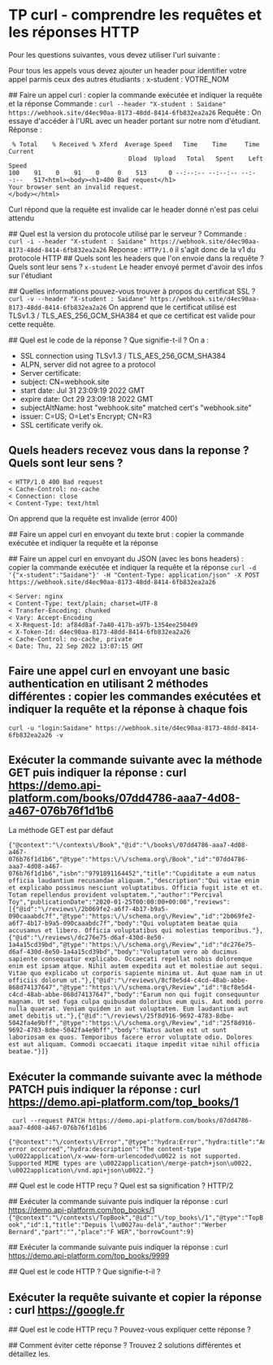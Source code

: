 # TP curl - comprendre les requêtes et les réponses HTTP

Pour les questions suivantes, vous devez utiliser l'url suivante : 

Pour tous les appels vous devez ajouter un header pour identifier votre appel parmis ceux des autres étudiants : x-student : VOTRE_NOM

## Faire un appel curl : copier la commande exécutée et indiquer la requête et la réponse
Commande :  `curl --header "X-student : Saidane" https://webhook.site/d4ec90aa-8173-48dd-8414-6fb832ea2a26` 
Requête : On essaye d'accéder à l'URL avec un header portant sur notre nom d'étudiant. 
Réponse : 
```
 % Total    % Received % Xferd  Average Speed   Time    Time     Time  Current
                                 Dload  Upload   Total   Spent    Left  Speed
100    91    0    91    0     0    513      0 --:--:-- --:--:-- --:--:--   517<html><body><h1>400 Bad request</h1>
Your browser sent an invalid request.
</body></html>
```
Curl répond que la requête est invalide car le header donné n'est pas celui attendu

## Quel est la version du protocole utilisé par le serveur ?
Commande : ` curl -i --header "X-student : Saidane" https://webhook.site/d4ec90aa-8173-48dd-8414-6fb832ea2a26` 
Reponse : `HTTP/1.0` il s'agit donc de la v1 du protocole HTTP
## Quels sont les headers que l'on envoie dans la requête ? Quels sont leur sens ?
`x-student`
Le header envoyé permet d'avoir des infos sur l'étudiant

## Quelles informations pouvez-vous trouver à propos du certificat SSL ?
` curl -v --header "X-student : Saidane" https://webhook.site/d4ec90aa-8173-48dd-8414-6fb832ea2a26`
On apprend que le certificat utilisé est TLSv1.3 / TLS_AES_256_GCM_SHA384 et que ce certificat est valide pour cette requête.


## Quel est le code de la réponse ? Que signifie-t-il ?
On a : 
* SSL connection using TLSv1.3 / TLS_AES_256_GCM_SHA384
* ALPN, server did not agree to a protocol
* Server certificate:
*  subject: CN=webhook.site
*  start date: Jul 31 23:09:19 2022 GMT
*  expire date: Oct 29 23:09:18 2022 GMT
*  subjectAltName: host "webhook.site" matched cert's "webhook.site"
*  issuer: C=US; O=Let's Encrypt; CN=R3
*  SSL certificate verify ok.


## Quels headers recevez vous dans la reponse ? Quels sont leur sens ?
```
< HTTP/1.0 400 Bad request
< Cache-Control: no-cache
< Connection: close
< Content-Type: text/html
```
On apprend que la requête est invalide (error 400)

## Faire un appel curl en envoyant du texte brut : copier la commande exécutée et indiquer la requête et la réponse


## Faire un appel curl en envoyant du JSON (avec les bons headers) : copier la commande exécutée et indiquer la requête et la réponse
`curl -d '{"x-student":"Saidane"}' -H "Content-Type: application/json" -X POST  https://webhook.site/d4ec90aa-8173-48dd-8414-6fb832ea2a26`
```
< Server: nginx
< Content-Type: text/plain; charset=UTF-8
< Transfer-Encoding: chunked
< Vary: Accept-Encoding
< X-Request-Id: af84d8af-7a40-417b-a97b-1354ee2504d9
< X-Token-Id: d4ec90aa-8173-48dd-8414-6fb832ea2a26
< Cache-Control: no-cache, private
< Date: Thu, 22 Sep 2022 13:07:15 GMT
```


## Faire une appel curl en envoyant une basic authentication en utilisant 2 méthodes différentes : copier les commandes exécutées et indiquer la requête et la réponse à chaque fois 
`curl -u "login:Saidane" https://webhook.site/d4ec90aa-8173-48dd-8414-6fb832ea2a26 -v`

## Exécuter la commande suivante avec la méthode GET puis indiquer la réponse : curl https://demo.api-platform.com/books/07dd4786-aaa7-4d08-a467-076b76f1d1b6 
La méthode GET est par défaut 
```
{"@context":"\/contexts\/Book","@id":"\/books\/07dd4786-aaa7-4d08-a467-076b76f1d1b6","@type":"https:\/\/schema.org\/Book","id":"07dd4786-aaa7-4d08-a467-076b76f1d1b6","isbn":"9791891164452","title":"Cupiditate a eum natus officia laudantium recusandae aliquam.","description":"Qui vitae enim et explicabo possimus nesciunt voluptatibus. Officia fugit iste et et. Totam repellendus provident voluptatem.","author":"Percival Toy","publicationDate":"2020-01-25T00:00:00+00:00","reviews":[{"@id":"\/reviews\/2b069fe2-a6f7-4b17-b9a5-090caaabdc7f","@type":"https:\/\/schema.org\/Review","id":"2b069fe2-a6f7-4b17-b9a5-090caaabdc7f","body":"Qui voluptatem beatae quia accusamus et libero. Officia voluptatibus qui molestias temporibus."},{"@id":"\/reviews\/dc276e75-d6af-430d-8e50-1a4a15cd39bd","@type":"https:\/\/schema.org\/Review","id":"dc276e75-d6af-430d-8e50-1a4a15cd39bd","body":"Voluptatum vero ab ducimus sapiente consequatur explicabo. Occaecati repellat nobis doloremque enim est ipsam atque. Nihil autem expedita aut et molestiae aut sequi. Vitae quo explicabo ut corporis sapiente minima ut. Aut quae nam in ut officiis dolorum ut."},{"@id":"\/reviews\/8cf8e5d4-c4cd-48ab-abbe-868d74137647","@type":"https:\/\/schema.org\/Review","id":"8cf8e5d4-c4cd-48ab-abbe-868d74137647","body":"Earum non qui fugit consequuntur magnam. Ut sed fuga culpa quibusdam doloribus eum quis. Aut modi porro nulla quaerat. Veniam quidem in aut voluptatem. Eum laudantium aut amet debitis ut."},{"@id":"\/reviews\/25f8d916-9692-4783-8dbe-5042fa4e9bff","@type":"https:\/\/schema.org\/Review","id":"25f8d916-9692-4783-8dbe-5042fa4e9bff","body":"Natus autem est ut sunt laboriosam ex quos. Temporibus facere error voluptate odio. Dolores est aut aliquam. Commodi occaecati itaque impedit vitae nihil officia beatae."}]}
```

## Exécuter la commande suivante avec la méthode PATCH  puis indiquer la réponse : curl https://demo.api-platform.com/top_books/1
` curl --request PATCH https://demo.api-platform.com/books/07dd4786-aaa7-4d08-a467-076b76f1d1b6`
```
{"@context":"\/contexts\/Error","@type":"hydra:Error","hydra:title":"An error occurred","hydra:description":"The content-type \u0022application\/x-www-form-urlencoded\u0022 is not supported. Supported MIME types are \u0022application\/merge-patch+json\u0022, \u0022application\/vnd.api+json\u0022."}
```

## Quel est le code HTTP reçu ? Quel est sa signification ?
HTTP/2

## Exécuter la commande suivante puis indiquer la réponse : curl https://demo.api-platform.com/top_books/1
`{"@context":"\/contexts\/TopBook","@id":"\/top_books\/1","@type":"TopBook","id":1,"title":"Depuis l\u0027au-delà","author":"Werber Bernard","part":"","place":"F WER","borrowCount":9}`

## Exécuter la commande suivante puis indiquer la réponse : curl https://demo.api-platform.com/top_books/9999


## Quel est le code HTTP ? Que signifie-t-il ?


## Exécuter la requête suivante et copier la réponse : curl https://google.fr


## Quel est le code HTTP reçu ? Pouvez-vous expliquer cette réponse ?


## Comment éviter cette réponse ? Trouvez 2 solutions différentes et détaillez les.
